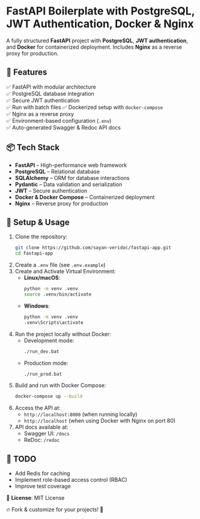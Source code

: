 # FastAPI Boilerplate with PostgreSQL, JWT Authentication, Docker & Nginx

A fully structured **FastAPI** project with **PostgreSQL**, **JWT authentication**, and **Docker** for containerized deployment. Includes **Nginx** as a reverse proxy for production.

## 🚀 Features

✅ FastAPI with modular architecture  
✅ PostgreSQL database integration  
✅ Secure JWT authentication  
✅ Run with batch files
✅ Dockerized setup with `docker-compose`  
✅ Nginx as a reverse proxy  
✅ Environment-based configuration (`.env`)  
✅ Auto-generated Swagger & Redoc API docs

## 📦 Tech Stack

- **FastAPI** – High-performance web framework
- **PostgreSQL** – Relational database
- **SQLAlchemy** – ORM for database interactions
- **Pydantic** – Data validation and serialization
- **JWT** – Secure authentication
- **Docker & Docker Compose** – Containerized deployment
- **Nginx** – Reverse proxy for production

## 🔧 Setup & Usage

1. Clone the repository:
   ```sh
   git clone https://github.com/sayan-veridoc/fastapi-app.git
   cd fastapi-app
   ```
2. Create a `.env` file (see `.env.example`)
3. Create and Activate Virtual Environment:
   - **Linux/macOS**:
     ```sh
     python -m venv .venv
     source .venv/bin/activate
     ```
   - **Windows**:
     ```sh
     python -m venv .venv
     .venv\Scripts\activate
     ```
4. Run the project locally without Docker:
   - Development mode:
     ```sh
     ./run_dev.bat
     ```
   - Production mode:
     ```sh
     ./run_prod.bat
     ```
5. Build and run with Docker Compose:
   ```sh
   docker-compose up --build
   ```
6. Access the API at:
   - `http://localhost:8000` (when running locally)
   - `http://localhost` (when using Docker with Nginx on port 80)
7. API docs available at:
   - Swagger UI: `/docs`
   - ReDoc: `/redoc`

## 📌 TODO

- Add Redis for caching
- Implement role-based access control (RBAC)
- Improve test coverage

📜 **License**: MIT License

🔥 Fork & customize for your projects! 🚀
